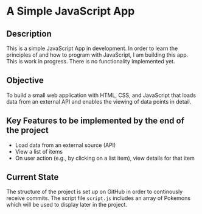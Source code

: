 # A Simple JavaScript App
## Description
This is a simple JavaScript App in development. In order to learn the principles of and how to program with JavaScript, I am building this app. This is work in progress. There is no functionality implemented yet.

## Objective
To build a small web application with HTML, CSS, and JavaScript that loads data from an external API and enables the viewing of data points in detail.

## Key Features to be implemented by the end of the project
- Load data from an external source (API)
- View a list of items
- On user action (e.g., by clicking on a list item), view details for that item

## Current State
The structure of the project is set up on GitHub in order to continously receive commits.
The script file `script.js` includes an array of Pokemons which will be used to display later in the project.